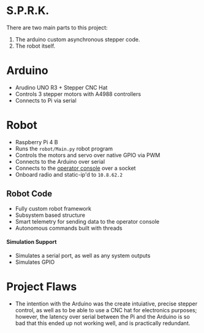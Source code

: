 # S.P.R.K.

There are two main parts to this project:
1. The arduino custom asynchronous stepper code.
2. The robot itself.

# Arduino
- Arudino UNO R3 + Stepper CNC Hat
- Controls 3 stepper motors with A4988 controllers
- Connects to Pi via serial

# Robot
- Raspberry Pi 4 B
- Runs the `robot/Main.py` robot program
- Controls the motors and servo over native GPIO via PWM
- Connects to the Arduino over serial
- Connects to the [operator console](https://github.com/WindowsVistaisCool/sprk-controller) over a socket
- Onboard radio and static-ip'd to `10.8.62.2`

## Robot Code
- Fully custom robot framework
- Subsystem based structure
- Smart telemetry for sending data to the operator console
- Autonomous commands built with threads

#### Simulation Support
- Simulates a serial port, as well as any system outputs
- Simulates GPIO


# Project Flaws
- The intention with the Arduino was the create intuiative, precise stepper control, as well as to be able to use a CNC hat for electronics purposes; however, the latency over serial between the Pi and the Arduino is so bad that this ended up not working well, and is practically redundant.
